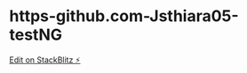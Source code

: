 # https-github.com-Jsthiara05-testNG

[Edit on StackBlitz ⚡️](https://stackblitz.com/edit/js-6k8wu7)